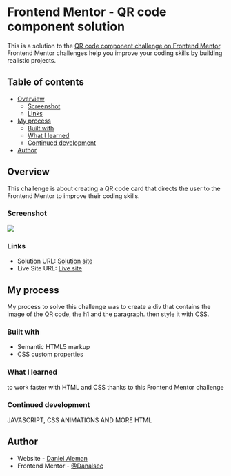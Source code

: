 # Frontend Mentor - QR code component solution

This is a solution to the [QR code component challenge on Frontend Mentor](https://www.frontendmentor.io/challenges/qr-code-component-iux_sIO_H). Frontend Mentor challenges help you improve your coding skills by building realistic projects.

## Table of contents

- [Overview](#overview)
  - [Screenshot](#screenshot)
  - [Links](#links)
- [My process](#my-process)
  - [Built with](#built-with)
  - [What I learned](#what-i-learned)
  - [Continued development](#continued-development)
- [Author](#author)

## Overview

This challenge is about creating a QR code card that directs the user to the Frontend Mentor to improve their coding skills.

### Screenshot

![]("./images/screenshot-1.png")

### Links

- Solution URL: [Solution site](https://www.frontendmentor.io/solutions/qr-code-component-using-html-and-css-38XEjHXG2)
- Live Site URL: [Live site](https://qrcodex01.netlify.app/)

## My process

My process to solve this challenge was to create a div that contains the image of the QR code, the h1 and the paragraph. then style it with CSS.

### Built with

- Semantic HTML5 markup
- CSS custom properties

### What I learned

to work faster with HTML and CSS thanks to this Frontend Mentor challenge

### Continued development

JAVASCRIPT, CSS ANIMATIONS AND MORE HTML

## Author

- Website - [Daniel Aleman](https://www.your-site.com)
- Frontend Mentor - [@Danalsec](https://www.frontendmentor.io/profile/Danalsec)
